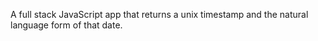 A full stack JavaScript app that returns a unix timestamp and the natural language form of that date.
